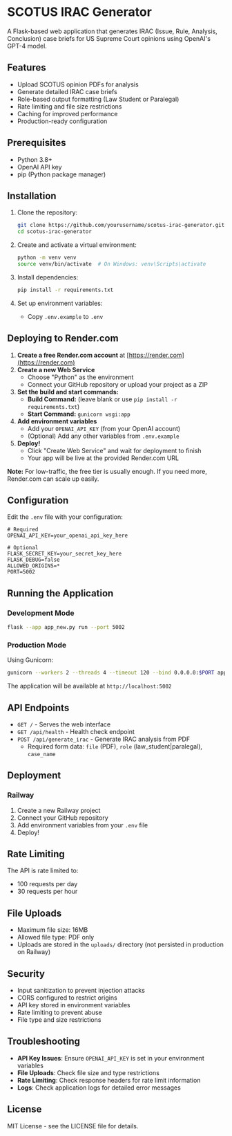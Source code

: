 # SCOTUS IRAC Generator

A Flask-based web application that generates IRAC (Issue, Rule, Analysis, Conclusion) case briefs for US Supreme Court opinions using OpenAI's GPT-4 model.

## Features

- Upload SCOTUS opinion PDFs for analysis
- Generate detailed IRAC case briefs
- Role-based output formatting (Law Student or Paralegal)
- Rate limiting and file size restrictions
- Caching for improved performance
- Production-ready configuration

## Prerequisites

- Python 3.8+
- OpenAI API key
- pip (Python package manager)

## Installation

1. Clone the repository:
   ```bash
   git clone https://github.com/yourusername/scotus-irac-generator.git
   cd scotus-irac-generator
   ```

2. Create and activate a virtual environment:
   ```bash
   python -m venv venv
   source venv/bin/activate  # On Windows: venv\Scripts\activate
   ```

3. Install dependencies:
   ```bash
   pip install -r requirements.txt
   ```

4. Set up environment variables:
   - Copy `.env.example` to `.env`

## Deploying to Render.com

1. **Create a free Render.com account** at [https://render.com](https://render.com)
2. **Create a new Web Service**
   - Choose "Python" as the environment
   - Connect your GitHub repository or upload your project as a ZIP
3. **Set the build and start commands:**
   - **Build Command:** (leave blank or use `pip install -r requirements.txt`)
   - **Start Command:** `gunicorn wsgi:app`
4. **Add environment variables**
   - Add your `OPENAI_API_KEY` (from your OpenAI account)
   - (Optional) Add any other variables from `.env.example`
5. **Deploy!**
   - Click "Create Web Service" and wait for deployment to finish
   - Your app will be live at the provided Render.com URL

**Note:** For low-traffic, the free tier is usually enough. If you need more, Render.com can scale up easily.

## Configuration

Edit the `.env` file with your configuration:

```env
# Required
OPENAI_API_KEY=your_openai_api_key_here

# Optional
FLASK_SECRET_KEY=your_secret_key_here
FLASK_DEBUG=false
ALLOWED_ORIGINS=*
PORT=5002
```

## Running the Application

### Development Mode

```bash
flask --app app_new.py run --port 5002
```

### Production Mode

Using Gunicorn:

```bash
gunicorn --workers 2 --threads 4 --timeout 120 --bind 0.0.0.0:$PORT app_new:app
```

The application will be available at `http://localhost:5002`

## API Endpoints

- `GET /` - Serves the web interface
- `GET /api/health` - Health check endpoint
- `POST /api/generate_irac` - Generate IRAC analysis from PDF
  - Required form data: `file` (PDF), `role` (law_student|paralegal), `case_name`

## Deployment

### Railway

1. Create a new Railway project
2. Connect your GitHub repository
3. Add environment variables from your `.env` file
4. Deploy!

## Rate Limiting

The API is rate limited to:
- 100 requests per day
- 30 requests per hour

## File Uploads

- Maximum file size: 16MB
- Allowed file type: PDF only
- Uploads are stored in the `uploads/` directory (not persisted in production on Railway)

## Security

- Input sanitization to prevent injection attacks
- CORS configured to restrict origins
- API key stored in environment variables
- Rate limiting to prevent abuse
- File type and size restrictions

## Troubleshooting

- **API Key Issues**: Ensure `OPENAI_API_KEY` is set in your environment variables
- **File Uploads**: Check file size and type restrictions
- **Rate Limiting**: Check response headers for rate limit information
- **Logs**: Check application logs for detailed error messages

## License

MIT License - see the LICENSE file for details.
